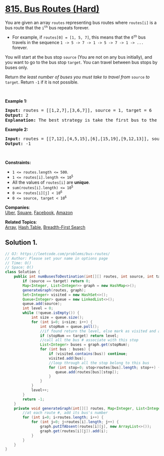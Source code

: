 # [815. Bus Routes (Hard)](https://leetcode.com/problems/bus-routes/)

<p>You are given an array <code>routes</code> representing bus routes where <code>routes[i]</code> is a bus route that the <code>i<sup>th</sup></code> bus repeats forever.</p>

<ul>
	<li>For example, if <code>routes[0] = [1, 5, 7]</code>, this means that the <code>0<sup>th</sup></code> bus travels in the sequence <code>1 -&gt; 5 -&gt; 7 -&gt; 1 -&gt; 5 -&gt; 7 -&gt; 1 -&gt; ...</code> forever.</li>
</ul>

<p>You will start at the bus stop <code>source</code> (You are not on any bus initially), and you want to go to the bus stop <code>target</code>. You can travel between bus stops by buses only.</p>

<p>Return <em>the least number of buses you must take to travel from </em><code>source</code><em> to </em><code>target</code>. Return <code>-1</code> if it is not possible.</p>

<p>&nbsp;</p>
<p><strong>Example 1:</strong></p>

<pre><strong>Input:</strong> routes = [[1,2,7],[3,6,7]], source = 1, target = 6
<strong>Output:</strong> 2
<strong>Explanation:</strong> The best strategy is take the first bus to the bus stop 7, then take the second bus to the bus stop 6.
</pre>

<p><strong>Example 2:</strong></p>

<pre><strong>Input:</strong> routes = [[7,12],[4,5,15],[6],[15,19],[9,12,13]], source = 15, target = 12
<strong>Output:</strong> -1
</pre>

<p>&nbsp;</p>
<p><strong>Constraints:</strong></p>

<ul>
	<li><code>1 &lt;= routes.length &lt;= 500</code>.</li>
	<li><code>1 &lt;= routes[i].length &lt;= 10<sup>5</sup></code></li>
	<li>All the values of <code>routes[i]</code> are <strong>unique</strong>.</li>
	<li><code>sum(routes[i].length) &lt;= 10<sup>5</sup></code></li>
	<li><code>0 &lt;= routes[i][j] &lt; 10<sup>6</sup></code></li>
	<li><code>0 &lt;= source, target &lt; 10<sup>6</sup></code></li>
</ul>

**Companies**:  
[Uber](https://leetcode.com/company/uber), [Square](https://leetcode.com/company/square), [Facebook](https://leetcode.com/company/facebook), [Amazon](https://leetcode.com/company/amazon)

**Related Topics**:  
[Array](https://leetcode.com/tag/array/), [Hash Table](https://leetcode.com/tag/hash-table/), [Breadth-First Search](https://leetcode.com/tag/breadth-first-search/)

## Solution 1.

```java
// OJ: https://leetcode.com/problems/bus-routes/
// Author: Please set your name in options page
// Time: O()
// Space: O()
class Solution {
    public int numBusesToDestination(int[][] routes, int source, int target) {
        if (source == target) return 0;
        Map<Integer, List<Integer>> graph = new HashMap<>();
        generateGraph(routes, graph);
        Set<Integer> visited = new HashSet<>();
        Queue<Integer> queue = new LinkedList<>();
        queue.add(source);
        int level = 0;
        while (!queue.isEmpty()) {
            int size = queue.size();
            for (int i=0; i<size; i++) {
                int stopNum = queue.poll();
                //if found return the level, else mark as visited and add all the stop relate to it
                if (stopNum == target) return level;
                //call all the bus # associate with this stop
                List<Integer> buses = graph.get(stopNum);
                for (int bus : buses) {
                    if (visited.contains(bus)) continue;
                    visited.add(bus);
                    //loop through all the stop belong to this bus
                    for (int stop=0; stop<routes[bus].length; stop++) {
                       queue.add(routes[bus][stop]);
                    }
                }
            }
            level++;
        }
        return -1;
    }
    private void generateGraph(int[][] routes, Map<Integer, List<Integer>> graph) {
        //at each route #, add its bus's number
        for (int i=0; i<routes.length; i++) {
            for (int j=0; j<routes[i].length; j++) {
                graph.putIfAbsent(routes[i][j], new ArrayList<>());
                graph.get(routes[i][j]).add(i);
            }
        }
    }
}

```
